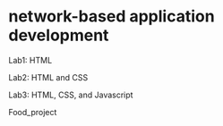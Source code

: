 # network-based application development

Lab1: HTML

Lab2: HTML and CSS

Lab3: HTML, CSS, and Javascript

Food_project
